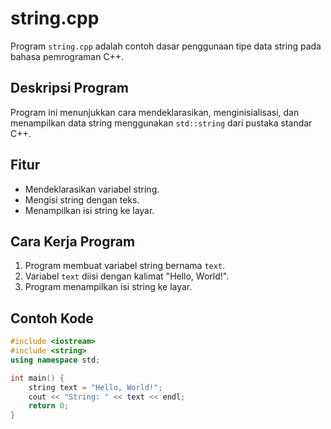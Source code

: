 # string.cpp

Program `string.cpp` adalah contoh dasar penggunaan tipe data string pada bahasa pemrograman C++.

## Deskripsi Program
Program ini menunjukkan cara mendeklarasikan, menginisialisasi, dan menampilkan data string menggunakan `std::string` dari pustaka standar C++. 

## Fitur
- Mendeklarasikan variabel string.
- Mengisi string dengan teks.
- Menampilkan isi string ke layar.

## Cara Kerja Program
1. Program membuat variabel string bernama `text`.
2. Variabel `text` diisi dengan kalimat "Hello, World!".
3. Program menampilkan isi string ke layar.

## Contoh Kode

```cpp
#include <iostream>
#include <string>
using namespace std;

int main() {
    string text = "Hello, World!";
    cout << "String: " << text << endl;
    return 0;
}
